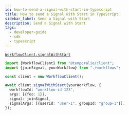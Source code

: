 ```yaml
---
id: how-to-send-a-signal-with-start-in-typescript
title: How to send a Signal with Start in TypeScript
sidebar_label: Send a Signal with Start
description: Send a Signal with Start
tags:
  - developer-guide
  - sdk
  - typescript
---
```


[`WorkflowClient.signalWithStart`](https://typescript.temporal.io/api/classes/client.WorkflowClient#signalwithstart)

```typescript
import {WorkflowClient} from "@temporalio/client";
import {joinSignal, yourWorkflow} from "./workflows";

const client = new WorkflowClient();

await client.signalWithStart(yourWorkflow, {
  workflowId: "workflow-id-123",
  args: [{foo: 1}],
  signal: joinSignal,
  signalArgs: [{userId: "user-1", groupId: "group-1"}],
});
```

